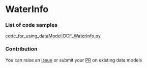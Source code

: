 # WaterInfo

### List of code samples 

<!-- 50-List of code -->

<!-- [code entry](link) -->
[code_for_using_dataModel.OCF_WaterInfo.py](https://github.com/smart-data-models/dataModel.OCF/blob/master/WaterInfo/code/code_for_using_dataModel.OCF_WaterInfo.py)


<!-- /50-List of code -->

### Contribution
You can raise an [issue](https://github.com/smart-data-models/dataModel.OCF/issues) or submit your [PR](https://github.com/smart-data-models/dataModel.OCF/pulls) on existing data models
